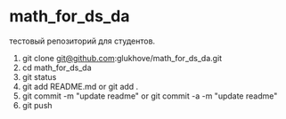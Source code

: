 # math_for_ds_da

тестовый репозиторий для студентов.

1. git clone git@github.com:glukhove/math_for_ds_da.git
2. cd math_for_ds_da
3. git status  
4. git add README.md or git add .
5. git commit -m "update readme" or git commit -a -m "update readme"
6. git push